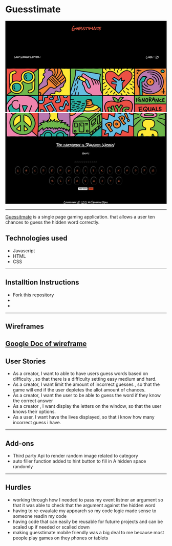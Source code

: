 # Guesstimate
![image of Guesstimate](images/part1ofimg.png)
![image of Guesstimate](images/part2ofimg.png)

---

[Guessitmate](https://dross3121.github.io/Ross-Guesstimate/) is a single page gaming application. that allows a user ten chances to guess the hidden word correctly.



## Technologies used
- Javascript
- HTML
- CSS
---
## Installtion Instructions
- Fork this repository
-
-

---

## Wireframes
[Google Doc of wireframe](https://docs.google.com/document/d/1sDWWR4G57eXfvCDN2fk3K1ZAthn2AzUCIkTu5LJbSKU/edit?usp=sharing)
---
## User Stories
- As a creator, I want to able to have users guess words based on difficulty , so that there is a difficulty setting easy medium and hard.
- As a creator, I want limit the amount of incorrect guesses , so that the game will end if the user depletes the allot amount of chances.
- As a creator, I want the user to be able to guess the word if they know the correct answer
- As a creator , I want display the letters on the window, so that the user knows their options.
- As a user, I want have the lives displayed, so that i know how many incorrect guess i have.

---

## Add-ons
- Third party Api to render random image related to category
- auto filler function added to hint button to fill in A hidden space randomly 

---
## Hurdles
- working through how I needed to pass my event listner an argument so that it was able to check that the argument against the hidden word
- having to re-evaulate my appoarch so my code logic made sense to someone readin my code
- having code that can easily be reusable for futurre projects and can be scaled up if needed or scalled down
- making guesstimate mobile friendly was a big deal to me because most people play games on they phones or tablets
